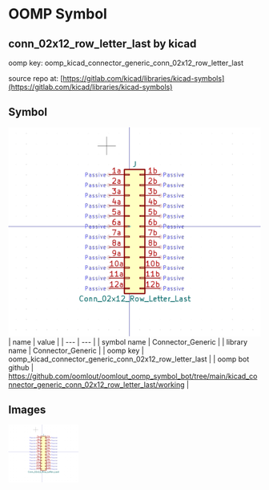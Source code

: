 # OOMP Symbol  
## conn_02x12_row_letter_last  by kicad  
  
oomp key: oomp_kicad_connector_generic_conn_02x12_row_letter_last  
  
source repo at: [https://gitlab.com/kicad/libraries/kicad-symbols](https://gitlab.com/kicad/libraries/kicad-symbols)  
## Symbol  
  
[![working.png](working_600.png)](working.png)  
| name | value | 
| --- | --- | 
| symbol name | Connector_Generic | 
| library name | Connector_Generic | 
| oomp key | oomp_kicad_connector_generic_conn_02x12_row_letter_last | 
| oomp bot github | https://github.com/oomlout/oomlout_oomp_symbol_bot/tree/main/kicad_connector_generic_conn_02x12_row_letter_last/working | 
## Images  
  
[![working.png](working_140.png)](working.png)  
